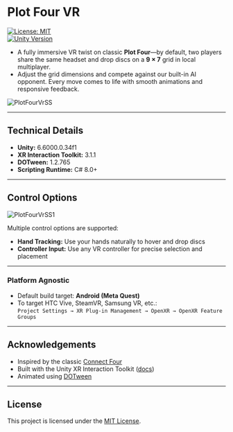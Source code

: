 # Plot Four VR

[![License: MIT](https://img.shields.io/badge/License-MIT-blue.svg)](#license)  
[![Unity Version](https://img.shields.io/badge/Unity-6.6000.0.34f1-blue.svg)](#technical-details)  

- A fully immersive VR twist on classic **Plot Four**—by default, two players share the same headset and drop discs on a **9 × 7** grid in local multiplayer. 
- Adjust the grid dimensions and compete against our built-in AI opponent. Every move comes to life with smooth animations and responsive feedback.

![PlotFourVrSS](https://github.com/user-attachments/assets/02e9584d-fe8a-48b1-8e3e-1f828a286c49)

---

## Technical Details

- **Unity:** 6.6000.0.34f1  
- **XR Interaction Toolkit:** 3.1.1  
- **DOTween:** 1.2.765  
- **Scripting Runtime:** C# 8.0+  

---

## Control Options
![PlotFourVrSS1](https://github.com/user-attachments/assets/4460f95e-0f91-471c-a188-033472ef3e30)

Multiple control options are supported:

- **Hand Tracking:** Use your hands naturally to hover and drop discs  
- **Controller Input:** Use any VR controller for precise selection and placement  

---

### Platform Agnostic

- Default build target: **Android (Meta Quest)**  
- To target HTC Vive, SteamVR, Samsung VR, etc.:  
  `Project Settings → XR Plug-in Management → OpenXR → OpenXR Feature Groups`

---

## Acknowledgements

- Inspired by the classic [Connect Four](https://en.wikipedia.org/wiki/Connect_Four)  
- Built with the Unity XR Interaction Toolkit ([docs](https://docs.unity3d.com/Packages/com.unity.xr.interaction.toolkit@3.1/manual/index.html))
- Animated using [DOTween](https://assetstore.unity.com/packages/tools/animation/dotween-hotween-v2-27676)

---

## License

This project is licensed under the [MIT License](LICENSE).
